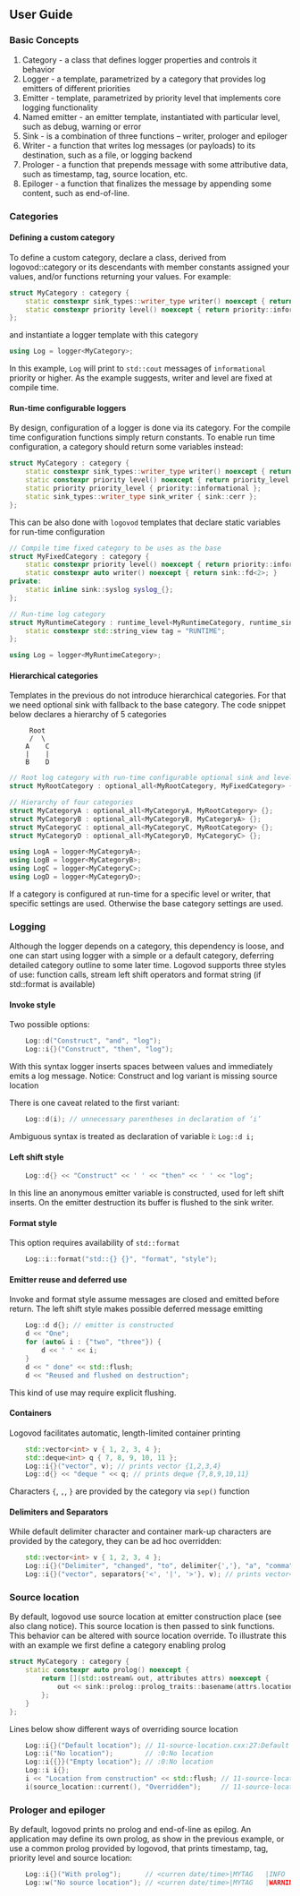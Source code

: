 ## User Guide
### Basic Concepts
1. Category - a class that defines logger properties and controls it behavior
2. Logger - a template, parametrized by a category that provides log emitters of different priorities
3. Emitter - template, parametrized by priority level that implements core logging functionality
4. Named emitter - an emitter template, instantiated with particular level, such as debug, warning or error
5. Sink - is a combination of three functions – writer, prologer and epiloger
6. Writer - a function that writes log messages (or payloads) to its destination, such as a file, or logging backend
7. Prologer - a function that prepends message with some attributive data, such as timestamp, tag, source location, etc.
8. Epiloger - a function that finalizes the message by appending some content, such as end-of-line.

### Categories
#### Defining a custom category
To define a custom category, declare a class, derived from  logovod::category or its descendants with member constants 
assigned your values, and/or functions returning your values. For example:

```C++
struct MyCategory : category {
    static constexpr sink_types::writer_type writer() noexcept { return sink::cout; }
    static constexpr priority level() noexcept { return priority::informational; }
};
```

and instantiate a logger template with this category

```C++
using Log = logger<MyCategory>;
```

In this example, `Log` will print to `std::cout` messages of `informational` priority or higher.
As the example suggests, writer and level are fixed at compile time.

#### Run-time configurable loggers
By design, configuration of a logger is done via its category. For the compile time configuration functions simply return constants.
To enable run time configuration, a category should return some variables instead:

```C++
struct MyCategory : category {
    static constexpr sink_types::writer_type writer() noexcept { return sink_writer; }
    static constexpr priority level() noexcept { return priority_level; }
    static priority priority_level { priority::informational };
    static sink_types::writer_type sink_writer { sink::cerr };
};
```
    
This can be also done with `logovod` templates that declare static variables for run-time configuration

```C++
// Compile time fixed category to be uses as the base
struct MyFixedCategory : category {
    static constexpr priority level() noexcept { return priority::informational; }
    static constexpr auto writer() noexcept { return sink::fd<2>; }
private:
    static inline sink::syslog syslog_{};
};

// Run-time log category 
struct MyRuntimeCategory : runtime_level<MyRuntimeCategory, runtime_sink<MyRuntimeCategory, MyFixedCategory>> {
    static constexpr std::string_view tag = "RUNTIME";
};

using Log = logger<MyRuntimeCategory>;
```

#### Hierarchical categories
Templates in the previous do not introduce hierarchical categories. For that we need optional sink with fallback to 
the base category.  The code snippet below declares a hierarchy of 5 categories

```
     Root
     /  \
    A    C
    |    |
    B    D
```

```C++
// Root log category with run-time configurable optional sink and level
struct MyRootCategory : optional_all<MyRootCategory, MyFixedCategory> {};

// Hierarchy of four categories
struct MyCategoryA : optional_all<MyCategoryA, MyRootCategory> {};
struct MyCategoryB : optional_all<MyCategoryB, MyCategoryA> {};
struct MyCategoryC : optional_all<MyCategoryC, MyRootCategory> {};
struct MyCategoryD : optional_all<MyCategoryD, MyCategoryC> {};

using LogA = logger<MyCategoryA>;
using LogB = logger<MyCategoryB>;
using LogC = logger<MyCategoryC>;
using LogD = logger<MyCategoryD>;

```

If a category is configured at run-time for a specific level or writer, that specific settings are used. 
Otherwise the base category settings are used.

### Logging
Although the logger depends on a category, this dependency is loose, and one can start using logger with a simple or a default category, deferring detailed category outline to some later time. 
Logovod supports three styles of use: function calls, stream left shift operators and format string (if std::format is available)

#### Invoke style
Two possible options:

```C++
    Log::d("Construct", "and", "log");
    Log::i{}("Construct", "then", "log");
```

With this syntax logger inserts spaces between values and immediately emits a log message.
Notice: Construct and log variant is missing source location

There is one caveat related to the first variant: 

```C++
    Log::d(i); // unnecessary parentheses in declaration of ‘i’
```

Ambiguous syntax is treated as declaration of variable i: `Log::d i;`

#### Left shift style

```C++
    Log::d{} << "Construct" << ' ' << "then" << ' ' << "log";
```

In this line an anonymous emitter variable is constructed, used for left shift inserts. 
On the emitter destruction its buffer is flushed to the sink writer.

#### Format style
This option requires availability of `std::format`

```C++
    Log::i::format("std::{} {}", "format", "style");
```

#### Emitter reuse and deferred use
Invoke and format style assume messages are closed and emitted before return. The left shift style makes possible deferred message emitting 

```C++
    Log::d d{}; // emitter is constructed
    d << "One";
    for (auto& i : {"two", "three"}) {
        d << ' ' << i;
    }
    d << " done" << std::flush;
    d << "Reused and flushed on destruction";
```
This kind of use may require explicit flushing.

#### Containers
Logovod facilitates automatic, length-limited container printing 

```C++
    std::vector<int> v { 1, 2, 3, 4 };
    std::deque<int> q { 7, 8, 9, 10, 11 };
    Log::i{}("vector", v); // prints vector {1,2,3,4}
    Log::d{} << "deque " << q; // prints deque {7,8,9,10,11}
```

Characters `{`, `,`, `}` are provided by the category via `sep()` function

#### Delimiters and Separators
While default delimiter character and container mark-up characters are provided by the category, they can be ad hoc overridden:

```C++
    std::vector<int> v { 1, 2, 3, 4 };
    Log::i{}("Delimiter", "changed", "to", delimiter{','}, "a", "comma"); // prints Delimiter changed to,a,comma
    Log::i{}("vector", separators{'<', '|', '>'}, v); // prints vector<1|2|3|4>
```
    
### Source location
By default, logovod use source location at emitter construction place (see also clang notice).
This source location is then passed to sink functions. This behavior can be altered with  source location override.
To illustrate this with an example we first define a category enabling prolog

```C++
struct MyCategory : category {
    static constexpr auto prolog() noexcept {
        return [](std::ostream& out, attributes attrs) noexcept {
            out << sink::prolog::prolog_traits::basename(attrs.location.file_name) << ':' << attrs.location.line << ':';
        };
    }
};
```

Lines below show different ways of overriding source location

```C++
    Log::i{}("Default location"); // 11-source-location.cxx:27:Default location
    Log::i("No location");        // :0:No location
    Log::i{{}}("Empty location"); // :0:No location
    Log::i i{};
    i << "Location from construction" << std::flush; // 11-source-location.cxx:30:Location from construction
    i(source_location::current(), "Overridden");     // 11-source-location.cxx:32:Overridden
```

### Prologer and epiloger
By default, logovod prints no prolog and end-of-line as epilog. An application may define its own prolog, as show in the previous example, or use a common prolog provided by logovod, that prints timestamp, tag, priority level and source location:

```C++
    Log::i{}("With prolog");      // <curren date/time>|MYTAG   |INFO     |12-prolog.cxx   :32  |With prolog
    Log::w("No source location"); // <curren date/time>|MYTAG   |WARNING  |----------------:----|No source location
```


